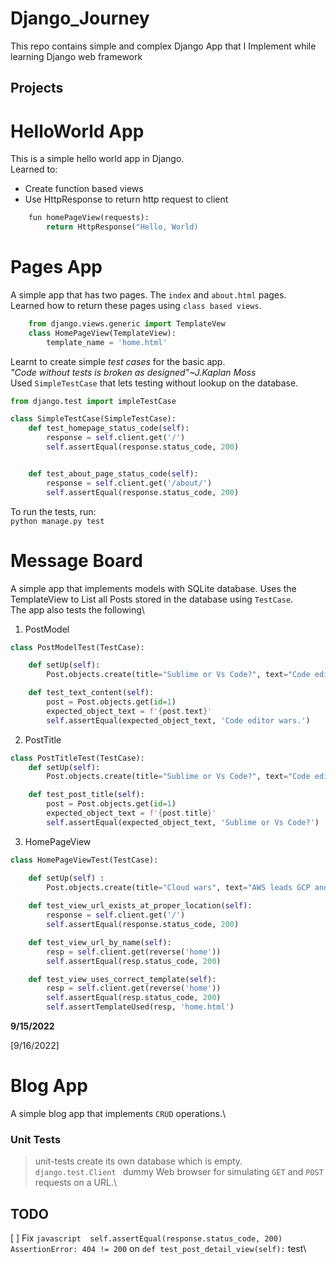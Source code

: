 # Django_Journey
This repo contains simple and complex Django App that I Implement while learning Django web framework

## Projects
# HelloWorld App
This is a simple hello world app in Django.\
Learned to:
- Create function based views
- Use HttpResponse to return http request to client

```python
    fun homePageView(requests):
        return HttpResponse("Hello, World)
```

# Pages App
A simple app that has two pages. The `index` and `about.html` pages.\
Learned how to return these pages using `class based views`.
```python
    from django.views.generic import TemplateVew
    class HomePageView(TemplateView):
        template_name = 'home.html'
```

Learnt to create simple _test cases_ for the basic app.\
_"Code without tests is broken as designed"~J.Kaplan Moss_ \
Used `SimpleTestCase` that lets testing without lookup on the database.
```python
from django.test import impleTestCase

class SimpleTestCase(SimpleTestCase):
    def test_homepage_status_code(self):
        response = self.client.get('/')
        self.assertEqual(response.status_code, 200)


    def test_about_page_status_code(self):
        response = self.client.get('/about/')
        self.assertEqual(response.status_code, 200)
```
To run the tests, run:\
`python manage.py test`

# Message Board
A simple app that implements models with SQLite database. Uses the TemplateView to List all Posts stored in the database using `TestCase`.\
The app also tests the following\
1. PostModel
```python
class PostModelTest(TestCase):

    def setUp(self):
        Post.objects.create(title="Sublime or Vs Code?", text="Code editor wars.")

    def test_text_content(self):
        post = Post.objects.get(id=1)
        expected_object_text = f'{post.text}'
        self.assertEqual(expected_object_text, 'Code editor wars.')
```
2. PostTitle
```python
class PostTitleTest(TestCase):
    def setUp(self):
        Post.objects.create(title="Sublime or Vs Code?", text="Code editor wars.")

    def test_post_title(self):
        post = Post.objects.get(id=1)
        expected_object_text = f'{post.title}'
        self.assertEqual(expected_object_text, 'Sublime or Vs Code?')
```
3. HomePageView
```python
class HomePageViewTest(TestCase):

    def setUp(self) :
        Post.objects.create(title="Cloud wars", text="AWS leads GCP and Azure to dominate the cloud market")
    
    def test_view_url_exists_at_proper_location(self):
        response = self.client.get('/')
        self.assertEqual(response.status_code, 200)

    def test_view_url_by_name(self):
        resp = self.client.get(reverse('home'))
        self.assertEqual(resp.status_code, 200)

    def test_view_uses_correct_template(self):
        resp = self.client.get(reverse('home'))
        self.assertEqual(resp.status_code, 200)
        self.assertTemplateUsed(resp, 'home.html')
```
**9/15/2022**

[9/16/2022]
# Blog App
A simple blog app that implements `CRUD` operations.\
### Unit Tests
> unit-tests create its own database which is empty.\
`django.test.Client `  dummy Web browser for simulating `GET` and `POST` requests on a URL.\
## TODO
[ ] Fix ```javascript 
            self.assertEqual(response.status_code, 200)
            AssertionError: 404 != 200```
        on `def test_post_detail_view(self):` test\

